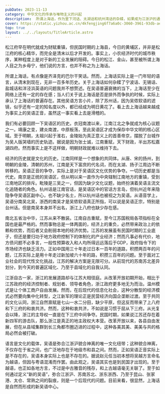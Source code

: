 ```yaml
---
pubDate: 2023-11-13
category: 中华文化的传承与唯物主义的兴起
description:  所谓上海话，作为里下河话、太湖话和杭州湾话的杂糅，如果成为江浙沪的通用语，这一事实毫无疑问看上去是滑稽的，和普通话取代方言看上去没有区别了
cover: https://static.yizhou.ac.cn/4kfengjing6f7a6a0c-3060-3961-93db-ae07f745bc8b.jpg
top: true
layout: ../../layouts/TitleArticle.astro
---
```


松江府早在明代就成为财赋重镇，但民国时期的上海县，今日的黄埔区，并非是松江府的核心精华，而完全是清末以后才开发的。事实上，小农经济时代的城市秩序，某种程度上是对于新的工业发展的阻碍。今日的松江、金山，甚至被所谓上海人目之为乡毋宁，他们说的方言，也并不称之为上海话。

所谓上海话，有点像是齐泽克的巴尔干笑话。然而，上海话实际上是一门年轻的语言，从清末到现在，无非一百多年历史。关于上海话如何杂糅了宁波话、无锡话、盐城话和洋泾浜英语的问题我并不想赘述。在吴语普遍衰微的当下，上海话至少在网络上还有一定的存在感；当人们关于说上海话是否是排外而争执的时候，实际上承认了上海话的普遍存在。其他吴语方言小片，除了苏州话，因为吴侬软语的滤镜，似乎还有一定的知名度以外，都已经成为明日黄花了。看上去上海话越来越成为事实上的吴语正音，虽然这一事实看上去是滑稽的。

我们有必要回顾一下吴语区的历史。衣冠南渡以来，江南江北之争就成为核心议题之一。靖康之变，建炎南渡，中原板荡，至此吴语区才成为保存中华文明的核心区域。至于明朝，太祖兴起于淮右，金陵始为真正意义上的首善帝京，摆脱了台城作为吴人版哭墙的历史轨迹。据说是因为张士诚，江南重赋，天下财政，半出苏松嘉湖四府。然而事实上是不这样做，明朝财政就难以维持下去。

经济的历史就是文化的历史。江南同样是一个想象的共同体。从唐、宋的扬州，到明朝的金陵，清朝的苏州，江南是天下富庶的代名词，而在太湖、扬子江周边不断转移的。吴语正音的争夺，实际上是对于吴语区文化优势的争夺。一切历史都是当代史。南京是正统的吴语区，但从明以来一直作为中央辖制江南地方的重镇，受到江南地区的排斥。毗陵是三吴之一，但因为缺少文化议题，始终扮演着吴语主流文化追随者的角色。杭州话是江南官话，是吴语区中的官话方言岛，但杭州近年来隐隐争夺吴语区副中心，也不缺少名士，所以杭州话也被视之为吴语。从语音学上，吴语分南吴北吴，浙西的南吴才是吴侬软语真正所指，可以说是吴语正宗，特别是台州话。但是南吴本身并不出名，浙江上八府也缺少存在感。

南北五省治中华，江苏从来不散装。江南自古重赋，至今江苏国税局各项指标在全国也是最严格的。然而事物总是一体两面的，经济上的重负，必然带来政治上的依赖和优势，而后者又会削弱本地的经济优势。江苏的发展虽有民国时期的工业底子，但还是要归功于地方政府控制下的体制化的产业经济；然而凡事必有代价，地方债问题不必多言，一般性预算收入和人均所得远远落后于GDP，政府指令下的市场经济也缺乏活力。正如中国用三十年走过日本一百年的道路，积攒两百年的问题，江苏实际上是用十年走过新加坡六十年的路，积攒三百年的问题。至于面对工业社会的现代性文化挑战，江苏的解决方案是无限可分。从前现代的苏南苏北差异划分，到今天的普遍区域化、乃至于县域化的自我认同。

江浙自古一家，浙江的发展道路却与江苏大相径庭。从改革开放初期开始，相比于江苏政府的经济控制者、规划者、领导者角色，浙江政府更多地无为而治。温州模式是让个体工商户自由发展。然而，在后现代的信息化社会，这种分散型的经济模式必然要向集中化转型，之江新军的理论正是民营经济向国企垄断过渡。至于共同的文化认同，浙江自然禀赋是七山一水二分田，缺少平原，但这反而带来了上八府和下三府的和衷共济。然而，这种和衷共济，不如说是习惯于屈从下三府。从光复会以降，浙江的主导权一直是在下三府中间争夺。民国时期，如果说江苏还存在着新四军的游击队，那么浙江是真正的地主政权大本营。改革开放以来，各县自由发展，但在从县域集群到长三角都市圈迈进的过程中，这种各美其美、美美与共的格局必然会被打破。

语言是文化的载体，吴语是弥合江浙沪貌合神离的唯一文化纽带；这种貌合神离，不仅存在于省之间，也广泛地存在于地级市和县之间。然而，正如吴语正音实际上是不存在的，吴语本身实际上也是不存在的。据说赵元任当初本想将吴越方言命名为越语，但因与粤语混淆而作罢。由此观之，吴语其实也是到民国才出现的。至于越语，也正如各地方言，不过是中古雅音的残存，和上古越语毫无关联了。至于如何通过定义“新的吴语”，弥合江浙沪、苏南苏北、浙东浙西、乃至于昆山、张家港、太仓、常熟之间的裂痕，则是一个后现代的问题。目前来看，很显然，上海话是自然而形成的新吴语中心。
